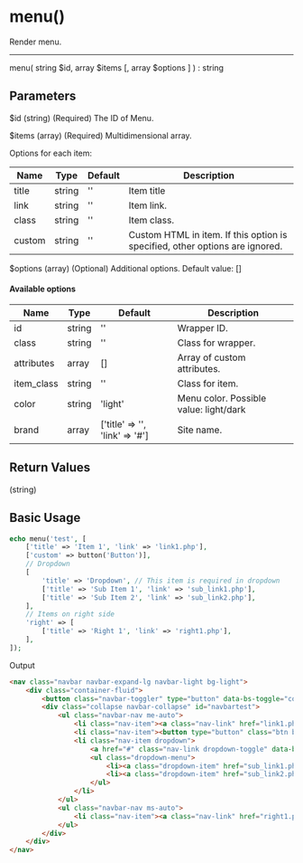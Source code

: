 # menu()

Render menu.

---

menu( string $id, array $items [, array $options ] ) : string

## Parameters

$id (string) (Required) The ID of Menu.

$items (array) (Required) Multidimensional array.

Options for each item:

| Name   | Type   | Default | Description                                                                  |
|--------|--------|---------|------------------------------------------------------------------------------|
| title  | string | ''      | Item title                                                                   |
| link   | string | ''      | Item link.                                                                   |
| class  | string | ''      | Item class.                                                                  |
| custom | string | ''      | Custom HTML in item. If this option is specified, other options are ignored. |

$options (array) (Optional) Additional options. Default value: []

#### Available options

| Name       | Type   | Default                        | Description                            |
|------------|--------|--------------------------------|----------------------------------------|
| id         | string | ''                             | Wrapper ID.                            |
| class      | string | ''                             | Class for wrapper.                     |
| attributes | array  | []                             | Array of custom attributes.            |
| item_class | string | ''                             | Class for item.                        |
| color      | string | 'light'                        | Menu color. Possible value: light/dark |
| brand      | array  | ['title' => '', 'link' => '#'] | Site name.                             |

## Return Values

(string)

## Basic Usage

```php
echo menu('test', [
    ['title' => 'Item 1', 'link' => 'link1.php'],
    ['custom' => button('Button')],
    // Dropdown
    [
        'title' => 'Dropdown', // This item is required in dropdown
        ['title' => 'Sub Item 1', 'link' => 'sub_link1.php'],
        ['title' => 'Sub Item 2', 'link' => 'sub_link2.php'],
    ],
    // Items on right side
    'right' => [
        ['title' => 'Right 1', 'link' => 'right1.php'],
    ],
]);
```

Output

```html
<nav class="navbar navbar-expand-lg navbar-light bg-light">
    <div class="container-fluid">
        <button class="navbar-toggler" type="button" data-bs-toggle="collapse" data-bs-target="#navbartest"> <span class="navbar-toggler-icon"></span> </button>
        <div class="collapse navbar-collapse" id="navbartest">
            <ul class="navbar-nav me-auto">
                <li class="nav-item"><a class="nav-link" href="link1.php">Item 1</a></li>
                <li class="nav-item"><button type="button" class="btn btn-secondary">Button</button></li>
                <li class="nav-item dropdown">
                    <a href="#" class="nav-link dropdown-toggle" data-bs-toggle="dropdown">Dropdown</a> 
                    <ul class="dropdown-menu">
                        <li><a class="dropdown-item" href="sub_link1.php">Sub Item 1</a></li>
                        <li><a class="dropdown-item" href="sub_link2.php">Sub Item 2</a></li>
                    </ul>
                </li>
            </ul>
            <ul class="navbar-nav ms-auto">
                <li class="nav-item"><a class="nav-link" href="right1.php">Right 1</a></li>
            </ul>
        </div>
    </div>
</nav>
```
